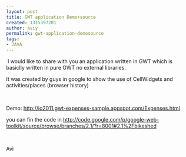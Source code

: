 ```yaml
---
layout: post
title: GWT application Demo+source
created: 1315397201
author: aviy
permalink: gwt-application-demosource
tags:
- JAVA
---
```

<p>&nbsp;I would like to share with you an application written in GWT which is basiclly written in pure GWT no external libraries.</p>
<p>It was created by guys in google to show the use of CellWidgets and activities/places (browser history)</p>
<p>&nbsp;</p>
<p>Demo:&nbsp;<a href="http://io2011.gwt-expenses-sample.appspot.com/Expenses.html">http://io2011.gwt-expenses-sample.appspot.com/Expenses.html</a></p>
<p>you can fin the code in&nbsp;<a href="http://code.google.com/p/google-web-toolkit/source/browse/branches/2.1/?r=8001#2.1%2Fbikeshed">http://code.google.com/p/google-web-toolkit/source/browse/branches/2.1/?r=8001#2.1%2Fbikeshed</a></p>
<p>&nbsp;</p>
<p>Avi</p>
<p>&nbsp;</p>
<p>&nbsp;</p>
<p>&nbsp;</p>
<p>&nbsp;</p>
